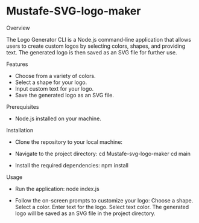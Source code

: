 # Mustafe-SVG-logo-maker

Overview

The Logo Generator CLI is a Node.js command-line application that allows users to create custom logos by selecting colors, shapes, and providing text. The generated logo is then saved as an SVG file for further use.

Features

- Choose from a variety of colors.
- Select a shape for your logo.
- Input custom text for your logo.
- Save the generated logo as an SVG file.

Prerequisites

- Node.js installed on your machine.

Installation

- Clone the repository to your local machine:
<!-- git clone https://github.com/myname/myrepo -->

- Navigate to the project directory:
cd Mustafe-svg-logo-maker
cd main

- Install the required dependencies:
npm install

Usage

- Run the application:
node index.js

- Follow the on-screen prompts to customize your logo:
Choose a shape.
Select a color.
Enter text for the logo.
Select text color.
The generated logo will be saved as an SVG file in the project directory.